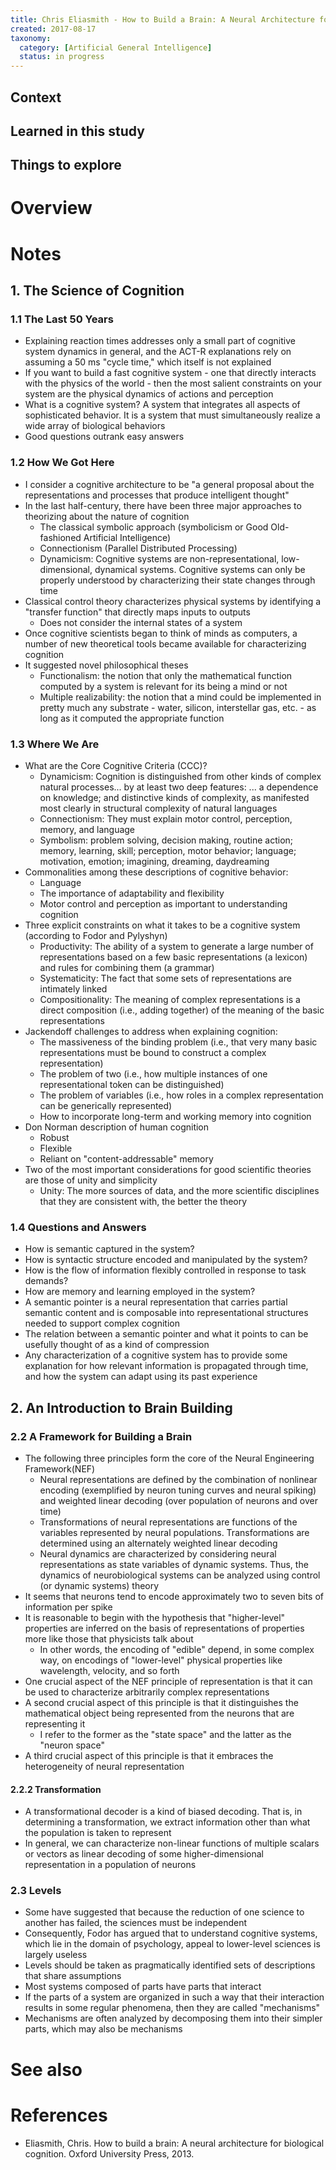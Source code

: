 ```yaml
---
title: Chris Eliasmith - How to Build a Brain: A Neural Architecture for Biological Cognition - 2015
created: 2017-08-17
taxonomy:
  category: [Artificial General Intelligence]
  status: in progress
---
```


## Context

## Learned in this study

## Things to explore

# Overview

# Notes
## 1. The Science of Cognition
### 1.1 The Last 50 Years
* Explaining reaction times addresses only a small part of cognitive system dynamics in general, and the ACT-R explanations rely on assuming a 50 ms "cycle time," which itself is not explained
* If you want to build a fast cognitive system - one that directly interacts with the physics of the world - then the most salient constraints on your system are the physical dynamics of actions and perception
* What is a cognitive system? A system that integrates all aspects of sophisticated behavior. It is a system that must simultaneously realize a wide array of biological behaviors
* Good questions outrank easy answers

### 1.2 How We Got Here
* I consider a cognitive architecture to be "a general proposal about the representations and processes that produce intelligent thought"
* In the last half-century, there have been three major approaches to theorizing about the nature of cognition
	* The classical symbolic approach (symbolicism or Good Old-fashioned Artificial Intelligence)
	* Connectionism (Parallel Distributed Processing)
	* Dynamicism: Cognitive systems are non-representational, low-dimensional, dynamical systems. Cognitive systems can only be properly understood by characterizing their state changes through time
* Classical control theory characterizes physical systems by identifying a "transfer function" that directly maps inputs to outputs
	* Does not consider the internal states of a system
* Once cognitive scientists began to think of minds as computers, a number of new theoretical tools became available for characterizing cognition
* It suggested novel philosophical theses
	* Functionalism: the notion that only the mathematical function computed by a system is relevant for its being a mind or not
	* Multiple realizability: the notion that a mind could be implemented in pretty much any substrate - water, silicon, interstellar gas, etc. - as long as it computed the appropriate function

### 1.3 Where We Are
* What are the Core Cognitive Criteria (CCC)?
	* Dynamicism: Cognition is distinguished from other kinds of complex natural processes... by at least two deep features: ... a dependence on knowledge; and distinctive kinds of complexity, as manifested most clearly in structural complexity of natural languages
	* Connectionism: They must explain motor control, perception, memory, and language
	* Symbolism: problem solving, decision making, routine action; memory, learning, skill; perception, motor behavior; language; motivation, emotion; imagining, dreaming, daydreaming
* Commonalities among these descriptions of cognitive behavior:
	* Language
	* The importance of adaptability and flexibility
	* Motor control and perception as important to understanding cognition
* Three explicit constraints on what it takes to be a cognitive system (according to Fodor and Pylyshyn)
	* Productivity: The ability of a system to generate a large number of representations based on a few basic representations (a lexicon) and rules for combining them (a grammar)
	* Systematicity: The fact that some sets of representations are intimately linked
	* Compositionality: The meaning of complex representations is a direct composition (i.e., adding together) of the meaning of the basic representations
* Jackendoff challenges to address when explaining cognition:
	* The massiveness of the binding problem (i.e., that very many basic representations must be bound to construct a complex representation)
	* The problem of two (i.e., how multiple instances of one representational token can be distinguished)
	* The problem of variables (i.e., how roles in a complex representation can be generically represented)
	* How to incorporate long-term and working memory into cognition
* Don Norman description of human cognition
	* Robust
	* Flexible
	* Reliant on "content-addressable" memory
* Two of the most important considerations for good scientific theories are those of unity and simplicity
	* Unity: The more sources of data, and the more scientific disciplines that they are consistent with, the better the theory

### 1.4 Questions and Answers
* How is semantic captured in the system?
* How is syntactic structure encoded and manipulated by the system?
* How is the flow of information flexibly controlled in response to task demands?
* How are memory and learning employed in the system?
* A semantic pointer is a neural representation that carries partial semantic content and is composable into representational structures needed to support complex cognition
* The relation between a semantic pointer and what it points to can be usefully thought of as a kind of compression
* Any characterization of a cognitive system has to provide some explanation for how relevant information is propagated through time, and how the system can adapt using its past experience

## 2. An Introduction to Brain Building
### 2.2 A Framework for Building a Brain
* The following three principles form the core of the Neural Engineering Framework(NEF)
	* Neural representations are defined by the combination of nonlinear encoding (exemplified by neuron tuning curves and neural spiking) and weighted linear decoding (over population of neurons and over time)
	* Transformations of neural representations are functions of the variables represented by neural populations. Transformations are determined using an alternately weighted linear decoding
	* Neural dynamics are characterized by considering neural representations as state variables of dynamic systems. Thus, the dynamics of neurobiological systems can be analyzed using control (or dynamic systems) theory
* It seems that neurons tend to encode approximately two to seven bits of information per spike
* It is reasonable to begin with the hypothesis that "higher-level" properties are inferred on the basis of representations of properties more like those that physicists talk about
	* In other words, the encoding of "edible" depend, in some complex way, on encodings of "lower-level" physical properties like wavelength, velocity, and so forth
* One crucial aspect of the NEF principle of representation is that it can be used to characterize arbitrarily complex representations
* A second crucial aspect of this principle is that it distinguishes the mathematical object being represented from the neurons that are representing it
	* I refer to the former as the "state space" and the latter as the "neuron space"
* A third crucial aspect of this principle is that it embraces the heterogeneity of neural representation

#### 2.2.2 Transformation
* A transformational decoder is a kind of biased decoding. That is, in determining a transformation, we extract information other than what the population is taken to represent
* In general, we can characterize non-linear functions of multiple scalars or vectors as linear decoding of some higher-dimensional representation in a population of neurons

### 2.3 Levels
* Some have suggested that because the reduction of one science to another has failed, the sciences must be independent
* Consequently, Fodor has argued that to understand cognitive systems, which lie in the domain of psychology, appeal to lower-level sciences is largely useless
* Levels should be taken as pragmatically identified sets of descriptions that share assumptions
* Most systems composed of parts have parts that interact
* If the parts of a system are organized in such a way that their interaction results in some regular phenomena, then they are called "mechanisms"
* Mechanisms are often analyzed by decomposing them into their simpler parts, which may also be mechanisms

# See also

# References
* Eliasmith, Chris. How to build a brain: A neural architecture for biological cognition. Oxford University Press, 2013.